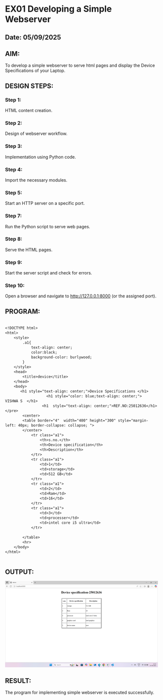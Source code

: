 # EX01 Developing a Simple Webserver
## Date:   05/09/2025

## AIM:
To develop a simple webserver to serve html pages and display the Device Specifications of your Laptop.

## DESIGN STEPS:
### Step 1: 
HTML content creation.

### Step 2:
Design of webserver workflow.

### Step 3:
Implementation using Python code.

### Step 4:
Import the necessary modules.

### Step 5:
Start an HTTP server on a specific port.

### Step 7:
Run the Python script to serve web pages.

### Step 8:
Serve the HTML pages.

### Step 9:
Start the server script and check for errors.

### Step 10:
Open a browser and navigate to http://127.0.0.1:8000 (or the assigned port).

## PROGRAM:
```

<!DOCTYPE html>
<html>
    <style>
        .a1{
            text-align: center;
            color:black;
            background-color: burlywood;
        }
    </style>
    <head>
        <title>device</title>
    </head>
    <body>
       <h1 style="text-align: center;">Device Specifications </h1>
                   <h1 style="color: blue;text-align: center;">    VISHWA S  </h1>
                 <h1  style="text-align: center;">REF.NO:25012636</h1></pre>
        <center>
        <table border="4"  width="400" height="300" style="margin-left: 40px; border-collapse: collapse; ">
        </center>
            <tr class="a1">
                <th>s.no.</th>
                <th>Device specification</th>
                <th>Description</th>
            </tr>
            <tr class="a1">
                <td>1</td>
                <td>storage</td>
                <td>512 GB</td>
            </tr>
            <tr class="a1">
                <td>2</td>
                <td>Ram</td>
                <td>16</td>
            </tr>
            <tr class="a1">
                <td>3</td>
                <td>processer</td>
                <td>intel core i5 ultra</td>
            </tr>
           
        </table>
        <hr>
    </body>
</html>
            

```

## OUTPUT:
![alt text](<Screenshot (11).png>)


## RESULT:
The program for implementing simple webserver is executed successfully.
